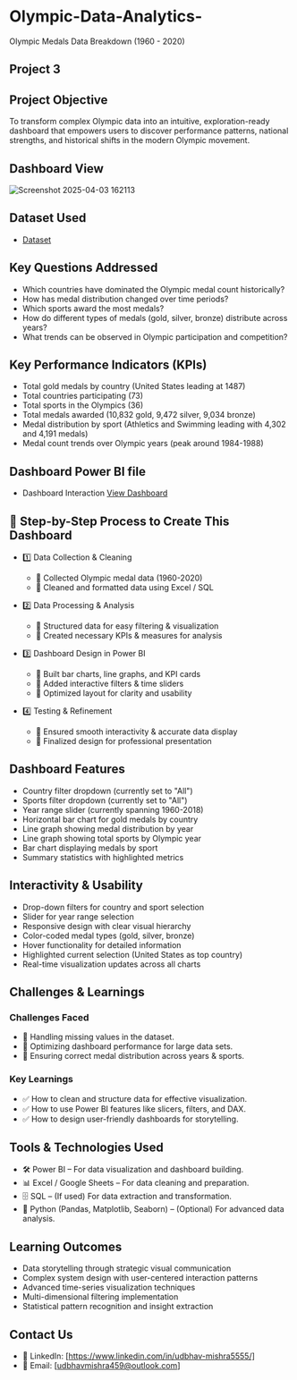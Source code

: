 # Olympic-Data-Analytics-

Olympic Medals  Data Breakdown (1960 - 2020)

## Project 3

## Project Objective

To transform complex Olympic data into an intuitive, exploration-ready dashboard that empowers users to discover performance patterns, national strengths, and historical shifts in the modern Olympic movement.

## Dashboard View
![Screenshot 2025-04-03 162113](https://github.com/user-attachments/assets/d9d779a2-568d-4a6d-bba7-9b2273270a26)


## Dataset Used

- <a href="https://github.com/udbhav555/Olympic-Data-Analytics-/blob/main/Paralympics%20Dataset%20cleaned.xlsx">Dataset</a>

## Key Questions Addressed

- Which countries have dominated the Olympic medal count historically?
- How has medal distribution changed over time periods?
- Which sports award the most medals?
- How do different types of medals (gold, silver, bronze) distribute across years?
- What trends can be observed in Olympic participation and competition?

## Key Performance Indicators (KPIs)

- Total gold medals by country (United States leading at 1487)
- Total countries participating (73)
- Total sports in the Olympics (36)
- Total medals awarded (10,832 gold, 9,472 silver, 9,034 bronze)
- Medal distribution by sport (Athletics and Swimming leading with 4,302 and 4,191 medals)
- Medal count trends over Olympic years (peak around 1984-1988)

## Dashboard Power BI file
- Dashboard Interaction <a href="https://github.com/udbhav555/Olympic-Data-Analytics-/blob/main/Project%206%20Power%20BI%20Dashboard.pbix">View Dashboard</a>

## 🚀 Step-by-Step Process to Create This Dashboard

- 1️⃣ Data Collection & Cleaning
  - 📌 Collected Olympic medal data (1960-2020)
  - 📌 Cleaned and formatted data using Excel / SQL

- 2️⃣ Data Processing & Analysis
  - 📌 Structured data for easy filtering & visualization
  - 📌 Created necessary KPIs & measures for analysis

- 3️⃣ Dashboard Design in Power BI
  - 📌 Built bar charts, line graphs, and KPI cards
  - 📌 Added interactive filters & time sliders
  - 📌 Optimized layout for clarity and usability

- 4️⃣ Testing & Refinement
  - 📌 Ensured smooth interactivity & accurate data display
  - 📌 Finalized design for professional presentation

 ## Dashboard Features

 - Country filter dropdown (currently set to "All")
 - Sports filter dropdown (currently set to "All")
 - Year range slider (currently spanning 1960-2018)
 - Horizontal bar chart for gold medals by country
 - Line graph showing medal distribution by year
 - Line graph showing total sports by Olympic year
 - Bar chart displaying medals by sport
 - Summary statistics with highlighted metrics



## Interactivity & Usability

- Drop-down filters for country and sport selection
- Slider for year range selection
- Responsive design with clear visual hierarchy
- Color-coded medal types (gold, silver, bronze)
- Hover functionality for detailed information
- Highlighted current selection (United States as top country)
- Real-time visualization updates across all charts

## Challenges & Learnings

### Challenges Faced
  - 🛑 Handling missing values in the dataset.
  - 🛑 Optimizing dashboard performance for large data sets.
  - 🛑 Ensuring correct medal distribution across years & sports.

### Key Learnings

  - ✅ How to clean and structure data for effective visualization.
  - ✅ How to use Power BI features like slicers, filters, and DAX.
  - ✅ How to design user-friendly dashboards for storytelling.

## Tools & Technologies Used
 - 🛠 Power BI – For data visualization and dashboard building.
 - 📊 Excel / Google Sheets – For data cleaning and preparation.
 - 🗄 SQL – (If used) For data extraction and transformation.
 - 🐍 Python (Pandas, Matplotlib, Seaborn) – (Optional) For advanced data analysis.

## Learning Outcomes

 - Data storytelling through strategic visual communication
 - Complex system design with user-centered interaction patterns
 - Advanced time-series visualization techniques
 - Multi-dimensional filtering implementation
 - Statistical pattern recognition and insight extraction

## Contact Us
 - 📌 LinkedIn: [https://www.linkedin.com/in/udbhav-mishra5555/]
 - 📌 Email: [udbhavmishra459@outlook.com]

